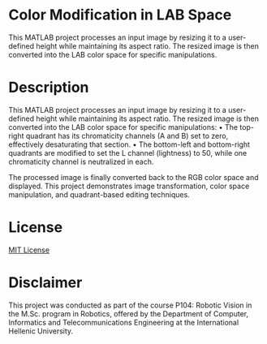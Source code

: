 # Color Modification in LAB Space

This MATLAB project processes an input image by resizing it to a user-defined height while maintaining its aspect ratio. The resized image is then converted into the LAB color space for specific manipulations.

# Description

This MATLAB project processes an input image by resizing it to a user-defined height while maintaining its aspect ratio. The resized image is then converted into the LAB color space for specific manipulations:
	•	The top-right quadrant has its chromaticity channels (A and B) set to zero, effectively desaturating that section.
	•	The bottom-left and bottom-right quadrants are modified to set the L channel (lightness) to 50, while one chromaticity channel is neutralized in each.

The processed image is finally converted back to the RGB color space and displayed. This project demonstrates image transformation, color space manipulation, and quadrant-based editing techniques.

# License

[MIT License](./LICENSE)

# Disclaimer

This project was conducted as part of the course Ρ104: Robotic Vision in the M.Sc. program in Robotics, offered by the
Department of Computer, Informatics and Telecommunications Engineering at the International Hellenic University.